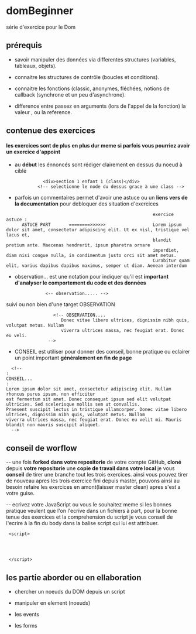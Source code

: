 # domBeginner
série d'exercice pour le Dom 

## prérequis

- savoir manipuler des données via differentes structures (variables, tableaux, objets).

- connaitre les structures de contrôle (boucles et conditions).

- connaitre les fonctions (classic, anonymes, fléchées, notions de callback (synchrone et un peu d'asynchrone).

- difference entre passez en arguments (lors de l'appel de la fonction) la valeur , ou la reference.

## contenue des exercices
#### les exercices sont de plus en plus dur meme si parfois vous pourriez avoir un exercice d'appoint 

  + au __début__ les énnoncés sont rédiger clairement en dessus du noeud à ciblé
  
  >>
                  <div>section 1 enfant 1 (class)</div>
                <!-- selectionne le node du dessus grace à une class -->
  >>
  
  + parfois un commentaires permet d'avoir une astuce ou un __liens vers de la documentation__ pour debloquer des situation d'exercices 
  
  >>
      
                                                            exercice astuce : 
          ASTUCE PART       ========>>>>>>                  Lorem ipsum dolor sit amet, consectetur adipiscing elit. Ut ex nisl, tristique vel lacus et, 
                                                            blandit pretium ante. Maecenas hendrerit, ipsum pharetra ornare
                                                            imperdiet, diam nisi congue nulla, in condimentum justo orci sit amet metus. 
                                                            Curabitur quam elit, varius dapibus dapibus maximus, semper ut diam. Aenean interdum 

  >>

  + observation... est une notation pour indiquer qu'il est __important d'analyser le comportement du code et des données__
  
  >>
                   <-- observation..... -->
  >>
  suivi ou non bien d'une target OBSERVATION
  >>
                      <!-- OBSERVATION....
                         Donec vitae libero ultrices, dignissim nibh quis, volutpat metus. Nullam 
                         viverra ultrices massa, nec feugiat erat. Donec eu veli. 
                    -->
  >>
  
  + CONSEIL est utiliser pour donner des conseil, bonne pratique ou eclairer un point important __génèralement en fin de page__
  
  >>
      <!--
    :
    CONSEIL...
    :
    Lorem ipsum dolor sit amet, consectetur adipiscing elit. Nullam rhoncus purus ipsum, non efficitur 
    est fermentum sit amet. Donec consequat ipsum sed elit volutpat ultricies. Sed scelerisque mollis sem ut convallis. 
    Praesent suscipit lectus in tristique ullamcorper. Donec vitae libero ultrices, dignissim nibh quis, volutpat metus. Nullam 
    viverra ultrices massa, nec feugiat erat. Donec eu velit mi. Mauris blandit non mauris suscipit aliquet.  
      -->
  >>
  
  ## conseil de worflow
  
 -- une fois __forked dans votre repositorie__ de votre compte GitHub, __cloné__ depuis __votre repositorie__  une __copie de travail dans votre local__
  je vous __conseil__ de tirer une branche tout les trois exercices.
  ainsi vous pouvez tirer de nouveau apres les trois exercice fini depuis master, pouvons ainsi au besoin refaire les exercices en amont(laisser master clean)
  apres s'est a votre guise.
  
 -- ecrivez votre JavaScript ou vous le souhaitez meme si les bonnes pratique veulent que l'on l'ecrive dans un fichiers à part, 
    pour la bonne tenue des exercices et la comprehension du script je vous conseil de l'ecrire à la fin du body dans la balise script qui lui est attribuer. 
   
   >>
   
     <script>




     </script>
     
   >>
  
  ## les partie aborder ou en ellaboration
  
  - chercher un noeuds du DOM depuis un script 
  
  - manipuler en element (noeuds)
  
  - les events 
  
  - les forms
  
  
